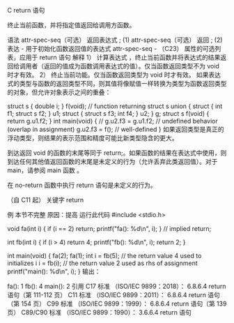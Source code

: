 C return 语句

终止当前函数，并将指定值返回给调用方函数。

语法
attr-spec-seq（可选） 返回表达式 ;	(1)	
attr-spec-seq（可选） 返回 ;	(2)	
表达	-	用于初始化函数返回值的表达式
attr-spec-seq	-	（C23） 属性的可选列表，应用于 return 语句
解释
1） 计算表达式 ，终止当前函数并将表达式的结果返回给调用者（返回的值成为函数调用表达式的值）。仅当函数返回类型不为 void 时才有效。
2） 终止当前功能。仅当函数返回类型为 void 时才有效。
如果表达式的类型与函数的返回类型不同，则其值将像赋值一样转换为类型为函数返回类型的对象，但允许对象表示之间的重叠：

struct s { double i; } f(void); // function returning struct s
union { struct { int f1; struct s f2; } u1;
        struct { struct s f3; int f4; } u2; } g;
struct s f(void)
{
    return g.u1.f2;
}
int main(void)
{
// g.u2.f3 = g.u1.f2; // undefined behavior (overlap in assignment)
   g.u2.f3 = f();     // well-defined
}
如果返回类型是真正的浮动类型，则结果的表示范围和精度可能比新类型隐含的更大。

到达返回 void 的函数的末尾等同于 return;。如果函数的结果在表达式中使用，则到达任何其他值返回函数的末尾是未定义的行为（允许丢弃此类返回值）。对于 main，请参阅 main 函数 。

在 no-return 函数中执行 return 语句是未定义的行为。

（自 C11 起）
关键字
return

例
本节不完整
原因：提高
运行此代码
#include <stdio.h>
 
void fa(int i)
{
    if (i == 2)
       return;
    printf("fa():   %d\n", i);
} // implied return;
 
int fb(int i)
{
    if (i > 4)
       return 4;
    printf("fb():   %d\n", i);
    return 2;
}
 
int main(void)
{
    fa(2);
    fa(1);
    int i = fb(5);   // the return value 4 used to initializes i
    i = fb(i);       // the return value 2 used as rhs of assignment
    printf("main(): %d\n", i);
}
输出：

fa():   1
fb():   4
main(): 2
引用
C17 标准 （ISO/IEC 9899：2018）：
6.8.6.4 return 语句（第 111-112 页）
C11 标准 （ISO/IEC 9899：2011）：
6.8.6.4 return 语句（第 154 页）
C99 标准 （ISO/IEC 9899：1999）：
6.8.6.4 return 语句（第 139 页）
C89/C90 标准 （ISO/IEC 9899：1990）：
3.6.6.4 return 语句
